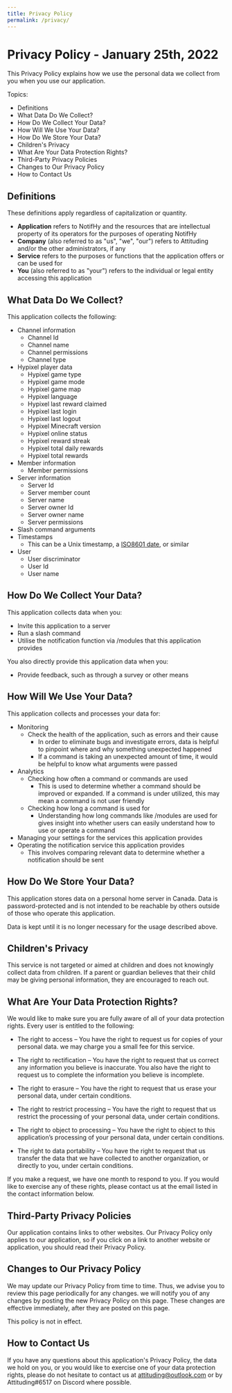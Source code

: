 ```yaml
---
title: Privacy Policy
permalink: /privacy/
---
```

# Privacy Policy - January 25th, 2022
This Privacy Policy explains how we use the personal data we collect from you when you use our application.

Topics:
 - Definitions
 - What Data Do We Collect?
 - How Do We Collect Your Data?
 - How Will We Use Your Data?
 - How Do We Store Your Data?
 - Children's Privacy
 - What Are Your Data Protection Rights?
 - Third-Party Privacy Policies
 - Changes to Our Privacy Policy
 - How to Contact Us

## Definitions
These definitions apply regardless of capitalization or quantity.
 - **Application** refers to NotifHy and the resources that are intellectual property of its operators for the purposes of operating NotifHy
 - **Company** (also referred to as "us", "we", "our") refers to Attituding and/or the other administrators, if any
 - **Service** refers to the purposes or functions that the application offers or can be used for
 - **You** (also referred to as "your") refers to the individual or legal entity accessing this application

## What Data Do We Collect?
This application collects the following:
  - Channel information
    - Channel Id
    - Channel name
    - Channel permissions
    - Channel type
  - Hypixel player data
    - Hypixel game type
    - Hypixel game mode
    - Hypixel game map
    - Hypixel language
    - Hypixel last reward claimed
    - Hypixel last login
    - Hypixel last logout
    - Hypixel Minecraft version
    - Hypixel online status
    - Hypixel reward streak
    - Hypixel total daily rewards
    - Hypixel total rewards
  - Member information
    - Member permissions
  - Server information
    - Server Id
    - Server member count
    - Server name
    - Server owner Id
    - Server owner name
    - Server permissions
  - Slash command arguments
  - Timestamps
    - This can be a Unix timestamp, a [ISO8601 date](https://www.loc.gov/standards/datetime/iso-tc154-wg5_n0038_iso_wd_8601-1_2016-02-16.pdf), or similar
  - User
    - User discriminator
    - User Id
    - User name

## How Do We Collect Your Data?
This application collects data when you:

 - Invite this application to a server
 - Run a slash command
 - Utilise the notification function via /modules that this application provides

You also directly provide this application data when you:
 - Provide feedback, such as through a survey or other means

## How Will We Use Your Data?
This application collects and processes your data for:

 - Monitoring
   - Check the health of the application, such as errors and their cause
     - In order to eliminate bugs and investigate errors, data is helpful to pinpoint where and why something unexpected happened
     - If a command is taking an unexpected amount of time, it would be helpful to know what arguments were passed
 - Analytics
   - Checking how often a command or commands are used
     - This is used to determine whether a command should be improved or expanded. If a command is under utilized, this may mean a command is not user friendly
   - Checking how long a command is used for
     - Understanding how long commands like /modules are used for gives insight into whether users can easily understand how to use or operate a command
 - Managing your settings for the services this application provides
 - Operating the notification service this application provides
   - This involves comparing relevant data to determine whether a notification should be sent

## How Do We Store Your Data?
This application stores data on a personal home server in Canada. Data is password-protected and is not intended to be reachable by others outside of those who operate this application.

Data is kept until it is no longer necessary for the usage described above.

## Children's Privacy
This service is not targeted or aimed at children and does not knowingly collect data from children. If a parent or guardian believes that their child may be giving personal information, they are encouraged to reach out.

## What Are Your Data Protection Rights?
We would like to make sure you are fully aware of all of your data protection rights. Every user is entitled to the following:

 - The right to access – You have the right to request us for copies of your personal data. we may charge you a small fee for this service.

 - The right to rectification – You have the right to request that us correct any information you believe is inaccurate. You also have the right to request us to complete the information you believe is incomplete.

 - The right to erasure – You have the right to request that us erase your personal data, under certain conditions.

 - The right to restrict processing – You have the right to request that us restrict the processing of your personal data, under certain conditions.

 - The right to object to processing – You have the right to object to this application’s processing of your personal data, under certain conditions.

 - The right to data portability – You have the right to request that us transfer the data that we have collected to another organization, or directly to you, under certain conditions.

If you make a request, we have one month to respond to you. If you would like to exercise any of these rights, please contact us at the email listed in the contact information below.

## Third-Party Privacy Policies
Our application contains links to other websites. Our Privacy Policy only applies to our application, so if you click on a link to another website or application, you should read their Privacy Policy.

## Changes to Our Privacy Policy
We may update our Privacy Policy from time to time. Thus, we advise you to review this page periodically for any changes. we will notify you of any changes by posting the new Privacy Policy on this page. These changes are effective immediately, after they are posted on this page.

This policy is not in effect.

## How to Contact Us
If you have any questions about this application's Privacy Policy, the data we hold on you, or you would like to exercise one of your data protection rights, please do not hesitate to contact us at attituding@outlook.com or by Attituding#6517 on Discord where possible.